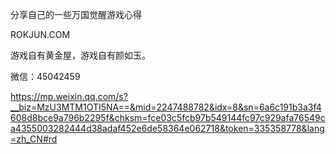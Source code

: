 
分享自己的一些万国觉醒游戏心得

ROKJUN.COM

游戏自有黄金屋，游戏自有颜如玉。

微信：45042459

https://mp.weixin.qq.com/s?__biz=MzU3MTM1OTI5NA==&mid=2247488782&idx=8&sn=6a6c191b3a3f4608d8bce9a796b2295f&chksm=fce03c5fcb97b549144fc97c929afa76549ca4355003282444d38adaf452e6de58364e062718&token=335358778&lang=zh_CN#rd
